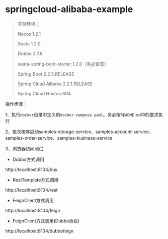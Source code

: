 # springcloud-alibaba-example

> 实验环境：
>
> Nacos 1.2.1
>
> Seata 1.2.0
>
> Dubbo 2.7.6
>
> seata-spring-boot-starter 1.2.0（务必留意）
>
> Spring Boot 2.2.5.RELEASE
>
> Spring Cloud Alibaba 2.2.1.RELEASE
>
> Spring Cloud Hoxton.SR4
>


操作步骤：

1、执行`docker`目录中定义的`docker-compose.yaml`。务必按`README.md`中的要求执行

2、依次按序启动samples-storage-service、samples-account-service、samples-order-service、samples-business-service

3、浏览器访问测试

* Dubbo方式调用

http://localhost:8104/buy

* RestTemplate方式调用

http://localhost:8104/rest

* FeignClient方式调用

http://localhost:8104/feign

* FeignClient方式调用(Dubbo协议)

http://localhost:8104/dubbofeign


